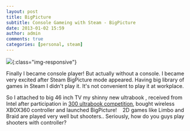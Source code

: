 ```yaml
---
layout: post
title: BigPicture
subtitle: Console Gameing with Steam - BigPicture
date: 2013-01-02 15:59
author: admin
comments: true
categories: [personal, steam]
---
```


![](/blog/images/uploads/2013/01/BigPicture1.jpg){:class="img-responsive"}

Finally I became console player! But actually without a console. I became very excited after Steam BigPicture mode appeared. Having big library of games in Steam I didn't play it. It's not convenient to play it at workplace.

So I attached to big 46 inch TV my shinny new ultrabook , received from Intel after participation in <a href="http://www.codeproject.com/script/Awards/competition.aspx?cid=598">300 ultrabook competition</a>, bought wireless XBOX360 controller and launched BigPicture!    2D games like Limbo and Braid are played very well but shooters.. Seriously, how do you guys play shooters with controller?
